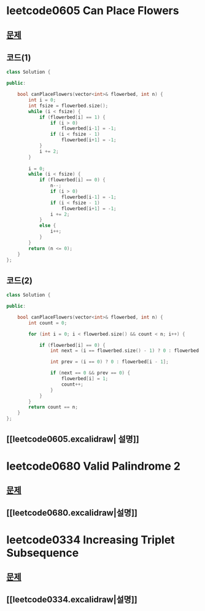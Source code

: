 # leetcode0605 Can Place Flowers
## [문제](https://leetcode.com/problems/can-place-flowers/description/?envType=study-plan-v2&envId=leetcode-75)
## 코드(1)
```c++
class Solution {

public:

    bool canPlaceFlowers(vector<int>& flowerbed, int n) {
        int i = 0;
        int fsize = flowerbed.size();
        while (i < fsize) {
            if (flowerbed[i] == 1) {
                if (i > 0)
                    flowerbed[i-1] = -1;
                if (i < fsize - 1)
                    flowerbed[i+1] = -1;
            }
            i += 2;
        }
        
        i = 0;
        while (i < fsize) {
            if (flowerbed[i] == 0) {
                n--;
                if (i > 0)
                    flowerbed[i-1] = -1;
                if (i < fsize - 1)
                    flowerbed[i+1] = -1;
                i += 2;
            }
            else {
                i++;
            }
        }
        return (n <= 0);
	}
};
```
## 코드(2)
```c++
class Solution {

public:

    bool canPlaceFlowers(vector<int>& flowerbed, int n) {
        int count = 0;

        for (int i = 0; i < flowerbed.size() && count < n; i++) {

            if (flowerbed[i] == 0) {
                int next = (i == flowerbed.size() - 1) ? 0 : flowerbed[i + 1];

                int prev = (i == 0) ? 0 : flowerbed[i - 1];

                if (next == 0 && prev == 0) {
                    flowerbed[i] = 1;
                    count++;
                }
            }
        }
        return count == n;
    }
};
```
## [[leetcode0605.excalidraw| 설명]]
# leetcode0680 Valid Palindrome 2
## [문제](https://leetcode.com/problems/valid-palindrome-ii/description/)

## [[leetcode0680.excalidraw|설명]]
# leetcode0334 Increasing Triplet Subsequence
## [문제](https://leetcode.com/problems/increasing-triplet-subsequence/description/)
## [[leetcode0334.excalidraw|설명]]
